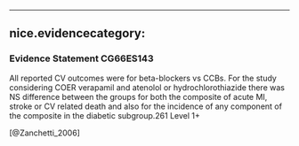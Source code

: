 
---
nice.evidencecategory: 
---

### Evidence Statement CG66ES143
All reported CV outcomes were for beta-blockers vs CCBs. For the study considering COER verapamil and atenolol or hydrochlorothiazide there was NS difference between the groups for both the composite of acute MI, stroke or CV related death and also for the incidence of any component of the composite in the diabetic subgroup.261 Level 1+

[@Zanchetti_2006]

